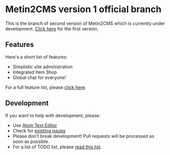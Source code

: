 # Metin2CMS version 1 official branch
This is the branch of second version of Metin2CMS which is currently under development. [Click here](https://github.com/PandioCMS/metin2cms-1x) for the first version.

## Features
Here's a short list of features:
- Simplistic site administration
- Integrated Item Shop
- Global chat for everyone!

For a full feature list, please [click here]().

## Development
If you want to help with development, please:
- Use [Atom Text Editor](http://atom.io)
- Check for [existing issues](https://github.com/PandioCMS/metin2cms-1x/issues)
- Please don't break development! Pull requests will be processed as soon as possible.
- For a list of TODO list, please [read this list](https://gist.github.com/hackmylife92/a96b3fdbcfc03d8db4b5).